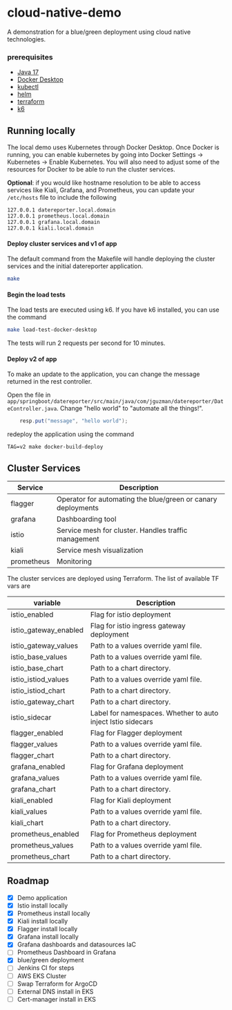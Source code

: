 # cloud-native-demo

A demonstration for a blue/green deployment using cloud native technologies.

### prerequisites

- [Java 17](https://openjdk.org/projects/jdk/17/)
- [Docker Desktop](https://www.docker.com/products/docker-desktop/)
- [kubectl](https://kubernetes.io/docs/tasks/tools/)
- [helm](https://helm.sh/docs/intro/install/)
- [terraform](https://developer.hashicorp.com/terraform/tutorials/aws-get-started/install-cli)
- [k6](https://k6.io/docs/get-started/installation/)

## Running locally

The local demo uses Kubernetes through Docker Desktop. Once Docker is running, you can enable kubernetes by going into Docker Settings -> Kubernetes -> Enable Kubernetes. You will also need to adjust some of the resources for Docker to be able to run the cluster services.

**Optional**: if you would like hostname resolution to be able to access services like Kiali, Grafana, and Prometheus, you can update your `/etc/hosts` file to include the following

```
127.0.0.1 datereporter.local.domain
127.0.0.1 prometheus.local.domain
127.0.0.1 grafana.local.domain
127.0.0.1 kiali.local.domain
```

#### Deploy cluster services and v1 of app

The default command from the Makefile will handle deploying the cluster services and the initial datereporter application.

```bash
make
```

#### Begin the load tests

The load tests are executed using k6. If you have k6 installed, you can use the command

```bash
make load-test-docker-desktop
```

The tests will run 2 requests per second for 10 minutes.

#### Deploy v2 of app

To make an update to the application, you can change the message returned in the rest controller.

Open the file in `app/springboot/datereporter/src/main/java/com/jguzman/datereporter/DateController.java`. Change "hello world" to "automate all the things!".

```java
    resp.put("message", "hello world");
```

redeploy the application using the command

```
TAG=v2 make docker-build-deploy
```

## Cluster Services

| Service    | Description                                                  |
| ---------- | ------------------------------------------------------------ |
| flagger    | Operator for automating the blue/green or canary deployments |
| grafana    | Dashboarding tool                                            |
| istio      | Service mesh for cluster. Handles traffic management         |
| kiali      | Service mesh visualization                                   |
| prometheus | Monitoring                                                   |

The cluster services are deployed using Terraform. The list of available TF vars are

| variable              | Description                                                 |
| --------------------- | ----------------------------------------------------------- |
| istio_enabled         | Flag for istio deployment                                   |
| istio_gateway_enabled | Flag for istio ingress gateway deployment                   |
| istio_gateway_values  | Path to a values override yaml file.                        |
| istio_base_values     | Path to a values override yaml file.                        |
| istio_base_chart      | Path to a chart directory.                                  |
| istio_istiod_values   | Path to a values override yaml file.                        |
| istio_istiod_chart    | Path to a chart directory.                                  |
| istio_gateway_chart   | Path to a chart directory.                                  |
| istio_sidecar         | Label for namespaces. Whether to auto inject Istio sidecars |
| flagger_enabled       | Flag for Flagger deployment                                 |
| flagger_values        | Path to a values override yaml file.                        |
| flagger_chart         | Path to a chart directory.                                  |
| grafana_enabled       | Flag for Grafana deployment                                 |
| grafana_values        | Path to a values override yaml file.                        |
| grafana_chart         | Path to a chart directory.                                  |
| kiali_enabled         | Flag for Kiali deployment                                   |
| kiali_values          | Path to a values override yaml file.                        |
| kiali_chart           | Path to a chart directory.                                  |
| prometheus_enabled    | Flag for Prometheus deployment                              |
| prometheus_values     | Path to a values override yaml file.                        |
| prometheus_chart      | Path to a chart directory.                                  |

## Roadmap

- [x] Demo application
- [x] Istio install locally
- [x] Prometheus install locally
- [x] Kiali install locally
- [x] Flagger install locally
- [x] Grafana install locally
- [x] Grafana dashboards and datasources IaC
- [ ] Prometheus Dashboard in Grafana
- [x] blue/green deployment
- [ ] Jenkins CI for steps
- [ ] AWS EKS Cluster
- [ ] Swap Terraform for ArgoCD
- [ ] External DNS install in EKS
- [ ] Cert-manager install in EKS
